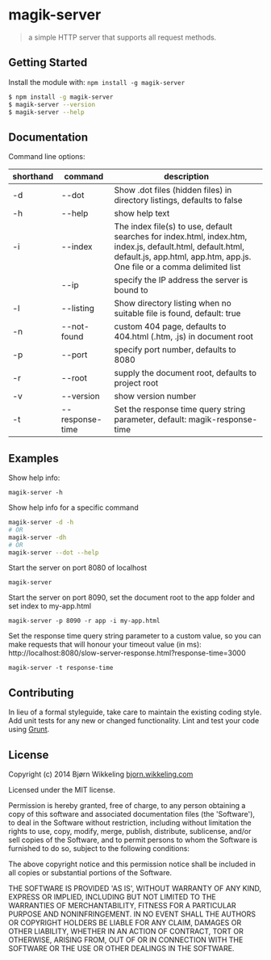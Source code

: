 # magik-server

> a simple HTTP server that supports all request methods.


## Getting Started

Install the module with: `npm install -g magik-server`

```sh
$ npm install -g magik-server
$ magik-server --version
$ magik-server --help
```


## Documentation

Command line options:

| shorthand | command         | description
| --------- | --------------- | -------------------------------------------------------------------------- |
| -d        | --dot           | Show .dot files (hidden files) in directory listings, defaults to false    |
| -h        | --help          | show help text                                                             |
| -i        | --index         | The index file(s) to use, default searches for index.html, index.htm, index.js, default.html, default.html, default.js, app.html, app.htm, app.js. One file or a comma delimited list |
|           | --ip            | specify the IP address the server is bound to                              |
| -l        | --listing       | Show directory listing when no suitable file is found, default: true       |
| -n        | --not-found     | custom 404 page, defaults to 404.html (.htm, .js) in document root         |
| -p        | --port          | specify port number, defaults to 8080                                      |
| -r        | --root          | supply the document root, defaults to project root                         |
| -v        | --version       | show version number                                                        |
| -t        | --response-time | Set the response time query string parameter, default: magik-response-time |


## Examples

Show help info:

```shell
magik-server -h
```

Show help info for a specific command

```sh
magik-server -d -h
# OR
magik-server -dh
# OR
magik-server --dot --help
```

Start the server on port 8080 of localhost

```shell
magik-server
```

Start the server on port 8090, set the document root to the app folder and set index to my-app.html

```shell
magik-server -p 8090 -r app -i my-app.html
```

Set the response time query string parameter to a custom value, so you can make requests that will honour your timeout value (in ms):
http://localhost:8080/slow-server-response.html?response-time=3000


```shell
magik-server -t response-time
```

## Contributing

In lieu of a formal styleguide, take care to maintain the existing coding style.
Add unit tests for any new or changed functionality. Lint and test your code using [Grunt](http://gruntjs.com).


## License

Copyright (c) 2014 Bjørn Wikkeling [bjorn.wikkeling.com](http://bjorn.wikkeling.com/)

Licensed under the MIT license.

Permission is hereby granted, free of charge, to any person obtaining a copy of this software and associated documentation files (the 'Software'), to deal in the Software without restriction, including without limitation the rights to use, copy, modify, merge, publish, distribute, sublicense, and/or sell copies of the Software, and to permit persons to whom the Software is furnished to do so, subject to the following conditions:

The above copyright notice and this permission notice shall be included in all copies or substantial portions of the Software.

THE SOFTWARE IS PROVIDED 'AS IS', WITHOUT WARRANTY OF ANY KIND, EXPRESS OR IMPLIED, INCLUDING BUT NOT LIMITED TO THE WARRANTIES OF MERCHANTABILITY, FITNESS FOR A PARTICULAR PURPOSE AND NONINFRINGEMENT. IN NO EVENT SHALL THE AUTHORS OR COPYRIGHT HOLDERS BE LIABLE FOR ANY CLAIM, DAMAGES OR OTHER LIABILITY, WHETHER IN AN ACTION OF CONTRACT, TORT OR OTHERWISE, ARISING FROM, OUT OF OR IN CONNECTION WITH THE SOFTWARE OR THE USE OR OTHER DEALINGS IN THE SOFTWARE.
